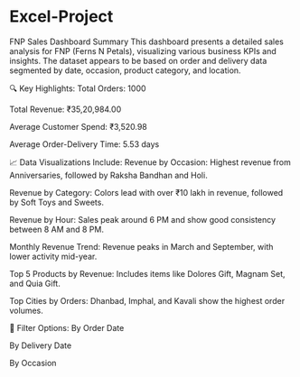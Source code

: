 # Excel-Project
 FNP Sales Dashboard Summary
This dashboard presents a detailed sales analysis for FNP (Ferns N Petals), visualizing various business KPIs and insights. The dataset appears to be based on order and delivery data segmented by date, occasion, product category, and location.

🔍 Key Highlights:
Total Orders: 1000

Total Revenue: ₹35,20,984.00

Average Customer Spend: ₹3,520.98

Average Order-Delivery Time: 5.53 days

📈 Data Visualizations Include:
Revenue by Occasion: Highest revenue from Anniversaries, followed by Raksha Bandhan and Holi.

Revenue by Category: Colors lead with over ₹10 lakh in revenue, followed by Soft Toys and Sweets.

Revenue by Hour: Sales peak around 6 PM and show good consistency between 8 AM and 8 PM.

Monthly Revenue Trend: Revenue peaks in March and September, with lower activity mid-year.

Top 5 Products by Revenue: Includes items like Dolores Gift, Magnam Set, and Quia Gift.

Top Cities by Orders: Dhanbad, Imphal, and Kavali show the highest order volumes.

📅 Filter Options:
By Order Date

By Delivery Date

By Occasion
